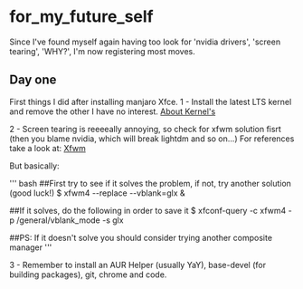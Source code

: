 # for_my_future_self
Since I've found myself again having too look for 'nvidia drivers', 'screen tearing', 'WHY?', I'm now registering most moves.

## Day one
First things I did after installing manjaro Xfce.
1 - Install the latest LTS kernel and remove the other I have no interest.
[About Kernel's](wiki.manjaro.org/index.php/Manjaro_Kernels)

2 - Screen tearing is reeeeally annoying, so check for xfwm solution  fisrt (then you blame nvidia, which will break lightdm and so on...)
For references take a look at:
[Xfwm](wiki.archlinux.org/title/Xfwm)

But basically:

''' bash
##First try  to see if it solves the problem, if not, try another solution (good luck!)
$ xfwm4 --replace --vblank=glx &

##If it solves, do the following in order to save it
$  xfconf-query -c xfwm4 -p /general/vblank_mode -s glx

##PS: If it doesn't solve you should consider trying another composite manager
'''

3 - Remember to install an AUR Helper  (usually YaY), base-devel (for building packages), git, chrome and code.


